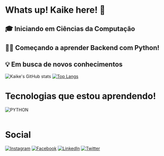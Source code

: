 # Whats up! Kaike here!  🚀 

## 🎓 Iniciando em Ciências da Computação

## 👨‍💻 Começando a aprender Backend com Python!

## 💡 Em busca de novos conhecimentos

![Kaike's GitHub stats](https://github-readme-stats.vercel.app/api?username=Kaike-Oliveira&show_icons=true&theme=radical)
[![Top Langs](https://github-readme-stats.vercel.app/api/top-langs/?username=Kaike-Oliveira&show_icons=true&theme=radical)](https://github.com/Kaike-Oliveira/github-readme-stats)

# Tecnologias que estou aprendendo!
<div>
    <img align="center" alt="PYTHON" src="https://img.shields.io/badge/Python-3776AB?style=for-the-badge&logo=python&logoColor=white" />
</div>
<br/>

# Social

[![Instagram](https://img.shields.io/badge/Instagram-E4405F?style=for-the-badge&logo=instagram&logoColor=white
)](https://www.instagram.com/kaikeol_kb/)
[![Facebook](https://img.shields.io/badge/Facebook-1877F2?style=for-the-badge&logo=facebook&logoColor=white
)](https://www.facebook.com/profile.php?id=100053407261853)
[![LinkedIn](https://img.shields.io/badge/LinkedIn-0077B5?style=for-the-badge&logo=linkedin&logoColor=white
)](https://www.linkedin.com/in/kaike-oliveira-08649324a/)
[![Twitter](https://img.shields.io/badge/Twitter-1DA1F2?style=for-the-badge&logo=twitter&logoColor=white
)](https://twitter.com/KaikeOl25471020)
